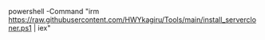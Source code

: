 
powershell -Command "irm https://raw.githubusercontent.com/HWYkagiru/Tools/main/install_servercloner.ps1 | iex"
